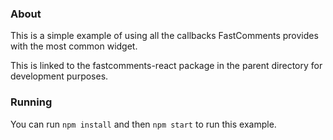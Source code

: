 ### About

This is a simple example of using all the callbacks FastComments provides with the most common widget.

This is linked to the fastcomments-react package in the parent directory for development purposes.

### Running

You can run `npm install` and then `npm start` to run this example.
